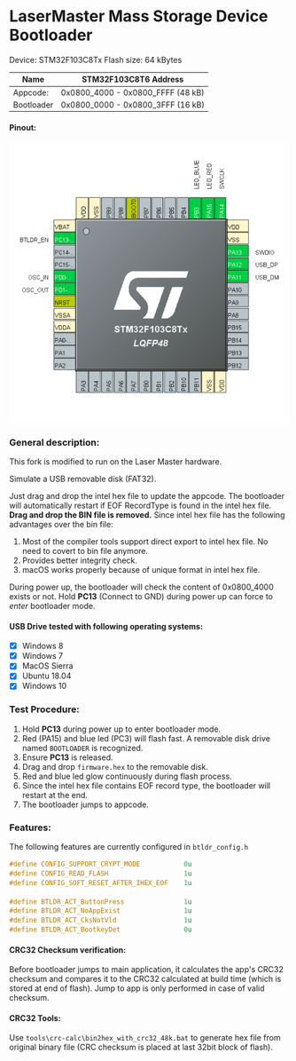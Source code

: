 # LaserMaster Mass Storage Device Bootloader
Device: STM32F103C8Tx
Flash size: 64 kBytes

| Name | STM32F103C8T6 Address |
| --- | --- |
| Appcode: | 0x0800_4000 - 0x0800_FFFF  (48 kB) |
| Bootloader | 0x0800_0000 - 0x0800_3FFF (16 kB)  |

#### Pinout:

![pinout](pinout.png)

### General description:

This fork is modified to run on the Laser Master hardware.

Simulate a USB removable disk (FAT32).

Just drag and drop the intel hex file to update the appcode. The bootloader will automatically restart if EOF RecordType is found in the intel hex file. <b>Drag and drop the BIN file is removed.</b> Since intel hex file has the following advantages over the bin file:

1. Most of the compiler tools support direct export to intel hex file. No need to covert to bin file anymore.
2. Provides better integrity check.
3. macOS works properly because of unique format in intel hex file.

During power up, the bootloader will check the content of 0x0800_4000 exists or not.
Hold **PC13** (Connect to GND) during power up can force to *enter* bootloader mode.

#### USB Drive tested with following operating systems: 
- [x] Windows 8
- [x] Windows 7
- [x] MacOS Sierra
- [x] Ubuntu 18.04
- [x] Windows 10

### Test Procedure:
1. Hold **PC13** during power up to enter bootloader mode.
2. Red (PA15) and blue led (PC3) will flash fast. A removable disk drive named `BOOTLOADER` is recognized.
3. Ensure **PC13** is released.
4. Drag and drop `firmware.hex` to the removable disk.
5. Red and blue led glow continuously during flash process.
6. Since the intel hex file contains EOF record type, the bootloader will restart at the end.
7. The bootloader jumps to appcode.

### Features:
The following features are currently configured in `btldr_config.h`

```c
#define CONFIG_SUPPORT_CRYPT_MODE           0u
#define CONFIG_READ_FLASH                   1u
#define CONFIG_SOFT_RESET_AFTER_IHEX_EOF    1u

#define BTLDR_ACT_ButtonPress               1u
#define BTLDR_ACT_NoAppExist                1u
#define BTLDR_ACT_CksNotVld                 1u
#define BTLDR_ACT_BootkeyDet                0u
```

#### CRC32 Checksum verification:
Before bootloader jumps to main application, it calculates the app's CRC32 checksum and compares it to the CRC32 calculated at build time (which is stored at end of flash). Jump to app is only performed in case of valid checksum.

#### CRC32 Tools:

Use `tools\crc-calc\bin2hex_with_crc32_48k.bat` to generate hex file from original binary file (CRC checksum is placed at last 32bit block of flash). 


